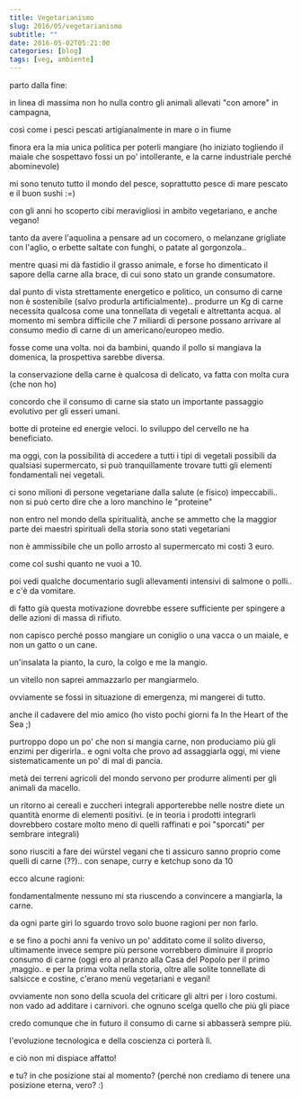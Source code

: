 ```yaml
---
title: Vegetarianismo
slug: 2016/05/vegetarianismo
subtitle: ""
date: 2016-05-02T05:21:00
categories: [blog]
tags: [veg, ambiente]
---
```


parto dalla fine:

in linea di massima non ho nulla contro gli animali allevati "con amore" in campagna,

così come i pesci pescati artigianalmente in mare o in fiume

finora era la mia unica politica per poterli mangiare (ho iniziato togliendo il maiale che sospettavo fossi un po' intollerante, e la carne industriale perché abominevole)

mi sono tenuto tutto il mondo del pesce, soprattutto pesce di mare pescato e il buon sushi :=)

con gli anni ho scoperto cibi meravigliosi in ambito vegetariano, e anche vegano\!

tanto da avere l'aquolina a pensare ad un cocomero, o melanzane grigliate con l'aglio, o erbette saltate con funghi, o patate al gorgonzola..

mentre quasi mi dà fastidio il grasso animale, e forse ho dimenticato il sapore della carne alla brace, di cui sono stato un grande consumatore.

dal punto di vista strettamente energetico e politico, un consumo di carne non è sostenibile (salvo produrla artificialmente).. produrre un Kg di carne necessita qualcosa come una tonnellata di vegetali e altrettanta acqua. al momento mi sembra difficile che 7 miliardi di persone possano arrivare al consumo medio di carne di un americano/europeo medio.

fosse come una volta. noi da bambini, quando il pollo si mangiava la domenica, la prospettiva sarebbe diversa.

la conservazione della carne è qualcosa di delicato, va fatta con molta cura (che non ho)

concordo che il consumo di carne sia stato un importante passaggio evolutivo per gli esseri umani.

botte di proteine ed energie veloci. lo sviluppo del cervello ne ha beneficiato.

ma oggi, con la possibilità di accedere a tutti i tipi di vegetali possibili da qualsiasi supermercato, si può tranquillamente trovare tutti gli elementi fondamentali nei vegetali.

ci sono milioni di persone vegetariane dalla salute (e fisico) impeccabili.. non si può certo dire che a loro manchino le "proteine"

non entro nel mondo della spiritualità, anche se ammetto che la maggior parte dei maestri spirituali della storia sono stati vegetariani

non è ammissibile che un pollo arrosto al supermercato mi costi 3 euro.

come col sushi quanto ne vuoi a 10.

poi vedi qualche documentario sugli allevamenti intensivi di salmone o polli.. e c'è da vomitare.

di fatto già questa motivazione dovrebbe essere sufficiente per spingere a delle azioni di massa di rifiuto.

non capisco perché posso mangiare un coniglio o una vacca o un maiale, e non un gatto o un cane.

un'insalata la pianto, la curo, la colgo e me la mangio.

un vitello non saprei ammazzarlo per mangiarmelo.

ovviamente se fossi in situazione di emergenza, mi mangerei di tutto.

anche il cadavere del mio amico (ho visto pochi giorni fa In the Heart of the Sea ;)

purtroppo dopo un po' che non si mangia carne, non produciamo più gli enzimi per digerirla.. e ogni volta che provo ad assaggiarla oggi, mi viene sistematicamente un po' di mal di pancia.

metà dei terreni agricoli del mondo servono per produrre alimenti per gli animali da macello.

un ritorno ai cereali e zuccheri integrali apporterebbe nelle nostre diete un quantità enorme di elementi positivi. (e in teoria i prodotti integrarli dovrebbero costare molto meno di quelli raffinati e poi "sporcati" per sembrare integrali)

sono riusciti a fare dei würstel vegani che ti assicuro sanno proprio come quelli di carne (??).. con senape, curry e ketchup sono da 10

ecco alcune ragioni:

fondamentalmente nessuno mi sta riuscendo a convincere a mangiarla, la carne.

da ogni parte giri lo sguardo trovo solo buone ragioni per non farlo.

e se fino a pochi anni fa venivo un po' additato come il solito diverso, ultimamente invece sempre più persone vorrebbero diminuire il proprio consumo di carne (oggi ero al pranzo alla Casa del Popolo per il primo ,maggio.. e per la prima volta nella storia, oltre alle solite tonnellate di salsicce e costine, c'erano menù vegetariani e vegani!

ovviamente non sono della scuola del criticare gli altri per i loro costumi. non vado ad additare i carnivori. che ognuno scelga quello che più gli piace

credo comunque che in futuro il consumo di carne si abbasserà sempre più.

l'evoluzione tecnologica e della coscienza ci porterà lì.

e ciò non mi dispiace affatto!

e tu? in che posizione stai al momento? (perché non crediamo di tenere una posizione eterna, vero? :)
